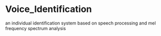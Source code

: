 # Voice_Identification

an individual identification system based on speech processing and mel frequency spectrum analysis 